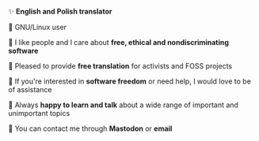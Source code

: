  ✨ **English and Polish translator** 
 
 🐧 GNU/Linux user 

💖 I like people and I care about **free, ethical and nondiscriminating software**

📝 Pleased to provide **free translation** for activists and FOSS projects 

🌼 If you're interested in **software freedom** or need help, I would love to be of assistance 

🙊 Always **happy to learn and talk** about a wide range of important and unimportant topics 

💌 You can contact me through **Mastodon** or **email**
